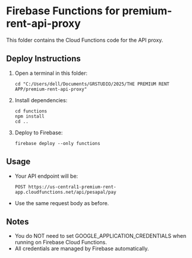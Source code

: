 # Firebase Functions for premium-rent-api-proxy

This folder contains the Cloud Functions code for the API proxy.

## Deploy Instructions

1. Open a terminal in this folder:
   ```
   cd "C:/Users/dell/Documents/GRSTUDIO/2025/THE PREMIUM RENT APP/premium-rent-api-proxy"
   ```
2. Install dependencies:
   ```
   cd functions
   npm install
   cd ..
   ```
3. Deploy to Firebase:
   ```
   firebase deploy --only functions
   ```

## Usage

- Your API endpoint will be:
  ```
  POST https://us-central1-premium-rent-app.cloudfunctions.net/api/pesapal/pay
  ```

- Use the same request body as before.

## Notes
- You do NOT need to set GOOGLE_APPLICATION_CREDENTIALS when running on Firebase Cloud Functions.
- All credentials are managed by Firebase automatically.
